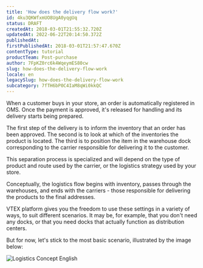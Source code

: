 ```yaml
---
title: 'How does the delivery flow work?'
id: 4ku3QKWfxmUO8UgA0yqgUq
status: DRAFT
createdAt: 2018-03-01T21:55:32.720Z
updatedAt: 2022-06-22T20:14:50.372Z
publishedAt: 
firstPublishedAt: 2018-03-01T21:57:47.670Z
contentType: tutorial
productTeam: Post-purchase
author: 7FpKZ0rc6k4WqeymES80cw
slug: how-does-the-delivery-flow-work
locale: en
legacySlug: how-does-the-delivery-flow-work
subcategory: 7fTH6bP0C4IaM8qWi0kkQC
---
```


When a customer buys in your store, an order is automatically registered in OMS. Once the payment is approved, it's released for handling and its delivery starts being prepared.

The first step of the delivery is to inform the inventory that an order has been approved. The second is to look at which of the inventories the product is located. The third is to position the item in the warehouse dock corresponding to the carrier responsible for delivering it to the customer.

This separation process is specialized and will depend on the type of product and route used by the carrier, or the logistics strategy used by your store.

Conceptually, the logistics flow begins with inventory, passes through the warehouses, and ends with the carriers - those responsible for delivering the products to the final addresses.

VTEX platform gives you the freedom to use these settings in a variety of ways, to suit different scenarios. It may be, for example, that you don't need any docks, or that you need docks that actually function as distribution centers.

But for now, let's stick to the most basic scenario, illustrated by the image below:

![Logistics Concept English](//images.ctfassets.net/alneenqid6w5/4dxX4SvwV2SuCekgeM480w/2a69059d4efd30c0610ef04df02cc49c/Component__19_.png)
